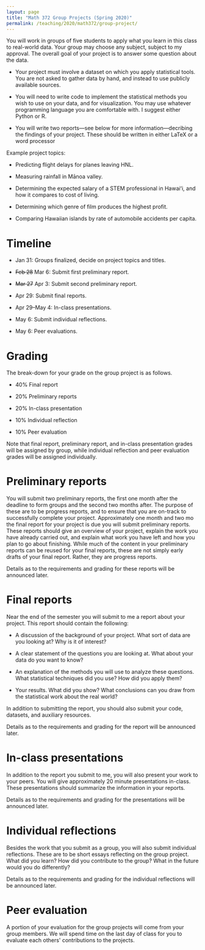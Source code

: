 ```yaml
---
layout: page
title: "Math 372 Group Projects (Spring 2020)"
permalink: /teaching/2020/math372/group-project/
---
```


You will work in groups of five students to apply what you learn in this class to real-world data. Your group may choose any subject, subject to my approval. The overall goal of your project is to answer some question about the data. 

* Your project must involve a dataset on which you apply statistical tools. You are not asked to gather data by hand, and instead to use publicly available sources.

* You will need to write code to implement the statistical methods you wish to use on your data, and for visualization. You may use whatever programming language you are comfortable with. I suggest either Python or R.

* You will write two reports—see below for more information—decribing the findings of your project. These should be written in either LaTeX or a word processor

Example project topics:

* Predicting flight delays for planes leaving HNL.

* Measuring rainfall in Mānoa valley.

* Determining the expected salary of a STEM professional in Hawaiʻi, and how it compares to cost of living.

* Determining which genre of film produces the highest profit.

* Comparing Hawaiian islands by rate of automobile accidents per capita.

Timeline
========

* Jan 31: Groups finalized, decide on project topics and titles.

* ~~Feb 28~~ Mar 6: Submit first preliminary report.

* ~~Mar 27~~ Apr 3: Submit second preliminary report.

* Apr 29: Submit final reports.

* Apr 29–May 4: In-class presentations.

* May 6: Submit individual reflections.

* May 6: Peer evaluations.

Grading
=======

The break-down for your grade on the group project is as follows.

* 40% Final report

* 20% Preliminary reports

* 20% In-class presentation

* 10% Individual reflection

* 10% Peer evaluation

Note that final report, preliminary report, and in-class presentation grades will be assigned by group, while individual reflection and peer evaluation grades will be assigned individually.

Preliminary reports
===========

You will submit two preliminary reports, the first one month after the deadline to form groups and the second two months after. The purpose of these are to be progress reports, and to ensure that you are on-track to successfully complete your project. 
Approximately one month and two mo the final report for your project is due you will submit preliminary reports. These reports should give an overview of your project, explain the work you have already carried out, and explain what work you have left and how you plan to go about finishing. While much of the content in your preliminary reports can be reused for your final reports, these are not simply early drafts of your final report. Rather, they are progress reports.

Details as to the requirements and grading for these reports will be announced later.

Final reports
=====

Near the end of the semester you will submit to me a report about your project. This report should contain the following:

* A discussion of the background of your project. What sort of data are you looking at? Why is it of interest?

* A clear statement of the questions you are looking at. What about your data do you want to know?

* An explanation of the methods you will use to analyze these questions. What statistical techniques did you use? How did you apply them?

* Your results. What did you show? What conclusions can you draw from the statistical work about the real world?

In addition to submitting the report, you should also submit your code, datasets, and auxiliary resources.

Details as to the requirements and grading for the report will be announced later.


In-class presentations
========

In addition to the report you submit to me, you will also present your work to your peers. You will give approximately 20 minute presentations in-class. These presentations should summarize the information in your reports.

Details as to the requirements and grading for the presentations will be announced later.


Individual reflections
==========

Besides the work that you submit as a group, you will also submit individual reflections. These are to be short essays reflecting on the group project. What did you learn? How did you contribute to the group? What in the future would you do differently?

Details as to the requirements and grading for the individual reflections will be announced later.

Peer evaluation
====

A portion of your evaluation for the group projects will come from your group members. We will spend time on the last day of class for you to evaluate each others' contributions to the projects. 

